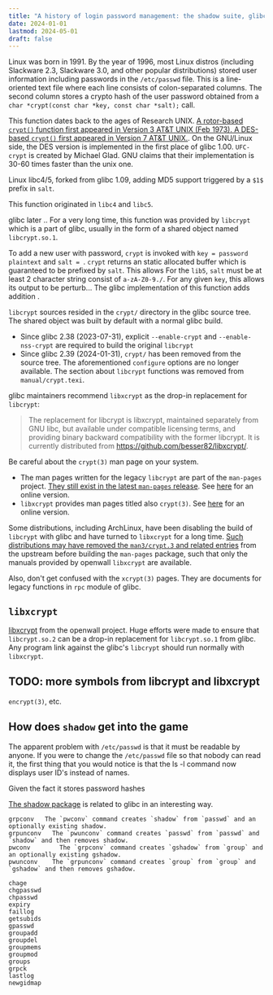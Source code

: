 ```yaml
---
title: "A history of login password management: the shadow suite, glibc, and libxcrypt"
date: 2024-01-01
lastmod: 2024-05-01
draft: false
---
```


Linux was born in 1991. By the year of 1996, most Linux distros (including Slackware 2.3, Slackware 3.0, and other popular distributions) 
stored user information including passwords in the `/etc/passwd` file.
This is a line-oriented text file where each line consists of colon-separated columns. The second column stores
a crypto hash of the user password obtained from a `char *crypt(const char *key, const char *salt);` call.

This function dates back to the ages of Research UNIX.
[A rotor-based `crypt()` function first appeared in Version 3 AT&T UNIX (Feb 1973). A DES-based `crypt()` first appeared in Version 7 AT&T UNIX.](https://man.openbsd.org/crypt). On the GNU/Linux side, the DES version is implemented in the first place of glibc 1.00.
`UFC-crypt` is created by Michael Glad. GNU claims that their implementation is 30-60 times faster than the unix one.

Linux libc4/5, forked from glibc 1.09, adding MD5 support triggered by a `$1$` prefix in `salt`.

This function originated in `libc4` and `libc5`.

glibc later ..
For a very long time, this function was provided by `libcrypt` which is a part of glibc,
usually in the form of a shared object named `libcrypt.so.1`.

To add a new user with password, `crypt` is invoked with `key = password plaintext` and `salt = `.
`crypt` returns an static allocated buffer which is guaranteed to be prefixed by `salt`.
This allows
For the `lib5`, `salt` must be at least 2 character string consist of `a-zA-Z0-9./`.
For any given `key`, this allows its output to be perturb...
The glibc implementation of this function adds addition .

`libcrypt` sources resided in the `crypt/` directory in the glibc source tree.
The shared object was built by default with a normal glibc build.
- Since glibc 2.38 (2023-07-31), explicit `--enable-crypt` and `--enable-nss-crypt` are required to build the original `libcrypt`
- Since glibc 2.39 (2024-01-31), `crypt/` has been removed from the source tree. The aforementioned `configure` options are no longer available. The section about `libcrypt` functions was removed from `manual/crypt.texi`.

glibc maintainers recommend `libxcrypt` as the drop-in replacement for `libcrypt`:

> The replacement for libcrypt is libxcrypt, maintained separately from
> GNU libc, but available under compatible licensing terms, and providing
> binary backward compatibility with the former libcrypt.  It is currently
> distributed from <https://github.com/besser82/libxcrypt/>.

Be careful about the `crypt(3)` man page on your system.
- The man pages written for the legacy `libcrypt` are part of the `man-pages` project.
[They still exist in the latest `man-pages` release](https://github.com/mkerrisk/man-pages/blob/ae6b221882ce71ba82fcdbe02419a225111502f0/man3/crypt.3).
See [here](https://man7.org/linux/man-pages/man3/crypt.3.html) for an online version.
- `libxcrypt` provides man pages titled also `crypt(3)`. See [here](https://man7.org/linux/man-pages/man3/crypt.3.html) for an online version.

Some distributions, including ArchLinux, have been disabling the build of `libcrypt` with glibc and have turned to `libxcrypt` for a long time.
[Such distributions may have removed the `man3/crypt.3` and related entries](https://gitlab.archlinux.org/archlinux/packaging/packages/man-pages/-/blob/07d42a77073e5b2363e0acbd00dcc11760eda2bf/PKGBUILD#L49) from the upstream before building the `man-pages` package, such that only
the manuals provided by openwall `libxcrypt` are available.

Also, don't get confused with the `xcrypt(3)` pages.
They are documents for legacy functions in `rpc` module of glibc.

## `libxcrypt`

[libxcrypt](https://github.com/besser82/libxcrypt) from the openwall project.
Huge efforts were made to ensure that `libcrypt.so.2` can be a drop-in replacement for `libcrypt.so.1` from glibc.
Any program link against the glibc's `libcrypt` should run normally with `libxcrypt`.

## TODO: more symbols from libcrypt and libxcrypt


`encrypt(3)`, etc.

## How does `shadow` get into the game

The apparent problem with `/etc/passwd` is that it must be readable by anyone.
If you were to change the `/etc/passwd` file so that nobody can read it, the first thing that
you would notice is that the ls -l command now displays user ID's instead of names.

Given the fact it stores password hashes

[The shadow package](https://github.com/shadow-maint/shadow)
is related to glibc in an interesting way.







```
grpconv   The `pwconv` command creates `shadow` from `passwd` and an optionally existing shadow.
grpunconv   The `pwunconv` command creates `passwd` from `passwd` and `shadow` and then removes shadow.
pwconv        The `grpconv` command creates `gshadow` from `group` and an optionally existing gshadow.
pwunconv    The `grpunconv` command creates `group` from `group` and `gshadow` and then removes gshadow.

chage
chgpasswd
chpasswd
expiry
faillog
getsubids
gpasswd
groupadd
groupdel
groupmems
groupmod
groups
grpck
lastlog
newgidmap
